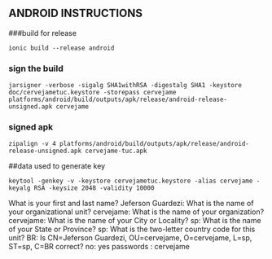 ## ANDROID INSTRUCTIONS

###build for release
```
ionic build --release android
```

### sign the build
```
jarsigner -verbose -sigalg SHA1withRSA -digestalg SHA1 -keystore doc/cervejametuc.keystore -storepass cervejame platforms/android/build/outputs/apk/release/android-release-unsigned.apk cervejame

```

### signed apk

```
zipalign -v 4 platforms/android/build/outputs/apk/release/android-release-unsigned.apk cervejame-tuc.apk
```

##data used to generate key
```
keytool -genkey -v -keystore cervejametuc.keystore -alias cervejame -keyalg RSA -keysize 2048 -validity 10000
```


What is your first and last name?
Jeferson Guardezi:
What is the name of your organizational unit?
cervejame:
What is the name of your organization?
cervejame:
What is the name of your City or Locality?
sp:
What is the name of your State or Province?
sp:
What is the two-letter country code for this unit?
BR:
Is CN=Jeferson Guardezi, OU=cervejame, O=cervejame, L=sp, ST=sp, C=BR correct?
no:  yes
passwords : cervejame

